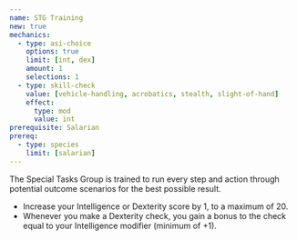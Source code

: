 ```yaml
---
name: STG Training
new: true
mechanics:
  - type: asi-choice
    options: true
    limit: [int, dex]
    amount: 1
    selections: 1
  - type: skill-check
    value: [vehicle-handling, acrobatics, stealth, slight-of-hand]
    effect:
      type: mod
      value: int
prerequisite: Salarian
prereq:
  - type: species
    limit: [salarian]
---
```

The Special Tasks Group is trained to run every step and action through potential outcome scenarios
for the best possible result.

- Increase your Intelligence or Dexterity score by 1, to a maximum of 20.
- Whenever you make a Dexterity check, you gain a bonus to the check equal to your
Intelligence modifier (minimum of +1).
